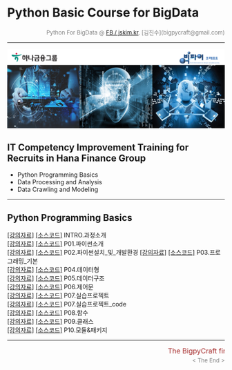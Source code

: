 
# Python Basic Course for BigData

<div align='right'><font size=2 color='gray'>Python For BigData @ <font color='blue'><a href='https://www.facebook.com/jskim.kr'>FB / jskim.kr</a></font>, [김진수](bigpycraft@gmail.com)</font></div>
<hr>

<img src="../images/img_front_readme.png">

## IT Competency Improvement Training for Recruits in Hana Finance Group
- Python Programming Basics
- Data Processing and Analysis
- Data Crawling and Modeling

<hr>

## Python Programming Basics


[[강의자료]][pyt-00]  [[소스코드]][code-00]  INTRO.과정소개             
[[강의자료]][pyt-01]  [[소스코드]][code-01]  P01.파이썬소개             
[[강의자료]][pyt-02]  [[소스코드]][code-02]  P02.파이썬설치_및_개발환경 
[[강의자료]][pyt-03]  [[소스코드]][code-03]  P03.프로그래밍_기본        
[[강의자료]][pyt-04]  [[소스코드]][code-04]  P04.데이터형               
[[강의자료]][pyt-05]  [[소스코드]][code-05]  P05.데이터구조             
[[강의자료]][pyt-06]  [[소스코드]][code-06]  P06.제어문                 
[[강의자료]][pyt-07]  [[소스코드]][code-07]  P07.실습프로젝트           
[[강의자료]][pyt-07]  [[소스코드]][code-08]  P07.실습프로젝트_code      
[[강의자료]][pyt-08]  [[소스코드]][code-09]  P08.함수                   
[[강의자료]][pyt-09]  [[소스코드]][code-10]  P09.클래스                 
[[강의자료]][pyt-10]  [[소스코드]][code-11]  P10.모듈&패키지            

[pyt-00]: ./docu/INTRO_빅데이터를_위한_파이썬_과정소개.pdf  "Go Pyt-00"
[pyt-01]: ./docu/P01.파이썬소개.pdf                         "Go Pyt-01"
[pyt-02]: ./docu/P02.파이썬설치_및_개발환경.pdf             "Go Pyt-02"
[pyt-03]: ./docu/P03.프로그래밍_기본.pdf                    "Go Pyt-03"
[pyt-04]: ./docu/P04.데이터형.pdf                           "Go Pyt-04"
[pyt-05]: ./docu/P05.데이터구조.pdf                         "Go Pyt-05"
[pyt-06]: ./docu/P06.제어문.pdf                             "Go Pyt-06"
[pyt-07]: ./docu/P07.실습프로젝트.pdf                       "Go Pyt-07"
[pyt-07]: ./docu/P07.실습프로젝트_code.pdf                  "Go Pyt-07"
[pyt-08]: ./docu/P08.함수.pdf                               "Go Pyt-08"
[pyt-09]: ./docu/P09.클래스.pdf                             "Go Pyt-09"
[pyt-10]: ./docu/P10.모듈&패키지.pdf                        "Go Pyt-10"

[code-00]: #                                                "Go Code-00"
[code-01]: #                                                "Go Code-01"
[code-02]: #                                                "Go Code-02"
[code-03]: ./code/pb-03-intro.md                            "Go Code-03"
[code-04]: ./code/pb-04-datatype.md                         "Go Code-04"
[code-05]: ./code/pb-05-datastructure.md                    "Go Code-05"
[code-06]: ./code/pb-06-control_ver3.md                     "Go Code-06"
[code-07]: ./code/pb-07-practice_ver2.md                    "Go Code-07"
[code-08]: ./code/pb-08-function.md                         "Go Code-08"
[code-09]: ./code/pb-09-class_ver3.md                       "Go Code-09"
[code-10]: ./code/pb-10-module.md                           "Go Code-10"
[code-11]: ./code/pb-11-exceptions.md                       "Go Code-11"

<hr>
<marquee><font size=3 color='brown'>The BigpyCraft find the information to design valuable society with Technology & Craft.</font></marquee>
<div align='right'><font size=2 color='gray'> &lt; The End &gt; </font></div>
